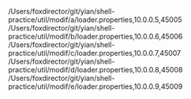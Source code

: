 /Users/foxdirector/git/yian/shell-practice/util/modif/a/loader.properties,10.0.0.5,45005
/Users/foxdirector/git/yian/shell-practice/util/modif/b/loader.properties,10.0.0.6,45006
/Users/foxdirector/git/yian/shell-practice/util/modif/c/loader.properties,10.0.0.7,45007
/Users/foxdirector/git/yian/shell-practice/util/modif/d/loader.properties,10.0.0.8,45008
/Users/foxdirector/git/yian/shell-practice/util/modif/e/loader.properties,10.0.0.9,45009

